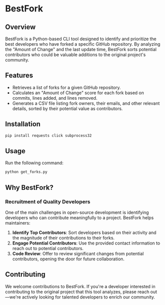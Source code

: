 
# BestFork

## Overview

BestFork is a Python-based CLI tool designed to identify and prioritize the best developers who have forked a specific GitHub repository. By analyzing the "Amount of Change" and the last update time, BestFork sorts potential contributors who could be valuable additions to the original project's community.

## Features

- Retrieves a list of forks for a given GitHub repository.
- Calculates an "Amount of Change" score for each fork based on commits, lines added, and lines removed.
- Generates a CSV file listing fork owners, their emails, and other relevant details, sorted by their potential value as contributors.

## Installation

```bash
pip install requests click subprocess32
```

## Usage

Run the following command:

```bash
python get_forks.py
```

## Why BestFork?

### Recruitment of Quality Developers

One of the main challenges in open-source development is identifying developers who can contribute meaningfully to a project. BestFork helps maintainers:

1. **Identify Top Contributors**: Sort developers based on their activity and the magnitude of their contributions to their forks.
2. **Engage Potential Contributors**: Use the provided contact information to reach out to potential contributors.
3. **Code Review**: Offer to review significant changes from potential contributors, opening the door for future collaboration.

## Contributing

We welcome contributions to BestFork. If you're a developer interested in contributing to the original project that this tool analyzes, please reach out—we're actively looking for talented developers to enrich our community.
